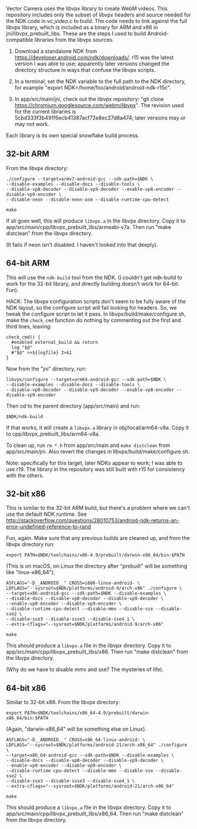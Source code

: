 Vector Camera uses the libvpx library to create WebM videos. This repository
includes only the subset of libvpx headers and source needed for the NDK code in
vc_video.c to build. The code needs to link against the full libvpx library,
which is included as a binary for ARM and x86 in jni/libvpx_prebuilt_libs.
These are the steps I used to build Android-compatible libraries from the
libvpx sources.

1. Download a standalone NDK from https://developer.android.com/ndk/downloads/.
r15 was the latest version I was able to use; apparently later versions changed
the directory structure in ways that confuse the libvpx scripts.

2. In a terminal, set the NDK variable to the full path to the NDK directory,
for example "export NDK=/home/foo/android/android-ndk-r15c".

3. In app/src/main/jni, check out the libvpx repository:
"git clone https://chromium.googlesource.com/webm/libvpx". The revision used
for the current libraries is 5cbd333f3b491f6ecb41387acf72e8ec27d8a474; later
versions may or may not work.

Each library is its own special snowflake build process.

## 32-bit ARM

From the libvpx directory:
```
./configure --target=armv7-android-gcc --sdk-path=$NDK \
--disable-examples --disable-docs --disable-tools \
--disable-vp8-decoder --disable-vp9-decoder --enable-vp8-encoder --disable-vp9-encoder \
--disable-neon --disable-neon-asm --disable-runtime-cpu-detect

make
```

If all goes well, this will produce `libvpx.a` in the libvpx directory.
Copy it to app/src/main/cpp/libvpx_prebuilt_libs/armeabi-v7a.
Then run "make distclean" from the libvpx directory.

(It fails if neon isn't disabled. I haven't looked into that deeply).

## 64-bit ARM

This will use the `ndk-build` tool from the NDK. (I couldn't get ndk-build to
work for the 32-bit library, and directly building doesn't work for 64-bit. Fun).

HACK: The libvpx configuration scripts don't seem to be fully aware of the NDK
layout, so the configure script will fail looking for headers. So, we tweak the
configure script to let it pass. In libvpx/build/make/configure.sh, make the
`check_cmd` function do nothing by commenting out the first and third lines, leaving:
```
check_cmd() {
  #enabled external_build && return
  log "$@"
  #"$@" >>${logfile} 2>&1
}
```
Now from the "jni" directory, run:
```
libvpx/configure --target=arm64-android-gcc --sdk-path=$NDK \
--disable-examples --disable-docs --disable-tools \
--disable-vp8-decoder --disable-vp9-decoder --enable-vp8-encoder --disable-vp9-encoder
```
Then cd to the parent directory (app/src/main) and run:
```
$NDK/ndk-build
```
If that works, it will create a `libvpx.a` library in obj/local/arm64-v8a. Copy it to
cpp/libvpx_prebuilt_libs/arm64-v8a.

To clean up, run `rm *.h` from app/src/main and `make distclean` from app/src/main/jni.
Also revert the changes in libvpx/build/make/configure.sh.

Note: specifically for this target, later NDKs appear to work; I was able to use r19.
The library in the repository was still built with r15 for consistency with the others.

## 32-bit x86

This is similar to the 32-bit ARM build, but there's a problem where we can't use the
default NDK runtime. See
http://stackoverflow.com/questions/28010753/android-ndk-returns-an-error-undefined-reference-to-rand

Fun, again. Make sure that any previous builds are cleaned up, and
from the libvpx directory run:
```
export PATH=$NDK/toolchains/x86-4.9/prebuilt/darwin-x86_64/bin:$PATH
```
(This is on macOS, on Linux the directory after "prebuilt" will be something like
"linux-x86_64").
```
ASFLAGS="-D__ANDROID__" CROSS=i686-linux-android- \
LDFLAGS="--sysroot=$NDK/platforms/android-9/arch-x86" ./configure \
--target=x86-android-gcc --sdk-path=$NDK --disable-examples \
--disable-docs --disable-vp8-decoder --disable-vp9-decoder \
--enable-vp8-encoder --disable-vp9-encoder \
--disable-runtime-cpu-detect --disable-mmx --disable-sse --disable-sse2 \
--disable-sse3 --disable-ssse3 --disable-sse4_1 \
--extra-cflags="--sysroot=$NDK/platforms/android-9/arch-x86"

make
```
This should produce a `libvpx.a` file in the libvpx directory.
Copy it to app/src/main/cpp/libvpx_prebuilt_libs/x86.
Then run "make distclean" from the libvpx directory.

(Why do we have to disable mmx and sse? The mysteries of life).

## 64-bit x86

Similar to 32-bit x86. From the libvpx directory:
```
export PATH=$NDK/toolchains/x86_64-4.9/prebuilt/darwin-x86_64/bin:$PATH
```
(Again, "darwin-x86_64" will be something else on Linux).
```
ASFLAGS="-D__ANDROID__" CROSS=x86_64-linux-android- \
LDFLAGS="--sysroot=$NDK/platforms/android-21/arch-x86_64" ./configure \
--target=x86_64-android-gcc --sdk-path=$NDK --disable-examples \
--disable-docs --disable-vp8-decoder --disable-vp9-decoder \
--enable-vp8-encoder --disable-vp9-encoder \
--disable-runtime-cpu-detect --disable-mmx --disable-sse --disable-sse2 \
--disable-sse3 --disable-ssse3 --disable-sse4_1 \
--extra-cflags="--sysroot=$NDK/platforms/android-21/arch-x86_64"

make
```

This should produce a `libvpx.a` file in the libvpx directory.
Copy it to app/src/main/cpp/libvpx_prebuilt_libs/x86_64.
Then run "make distclean" from the libvpx directory.

